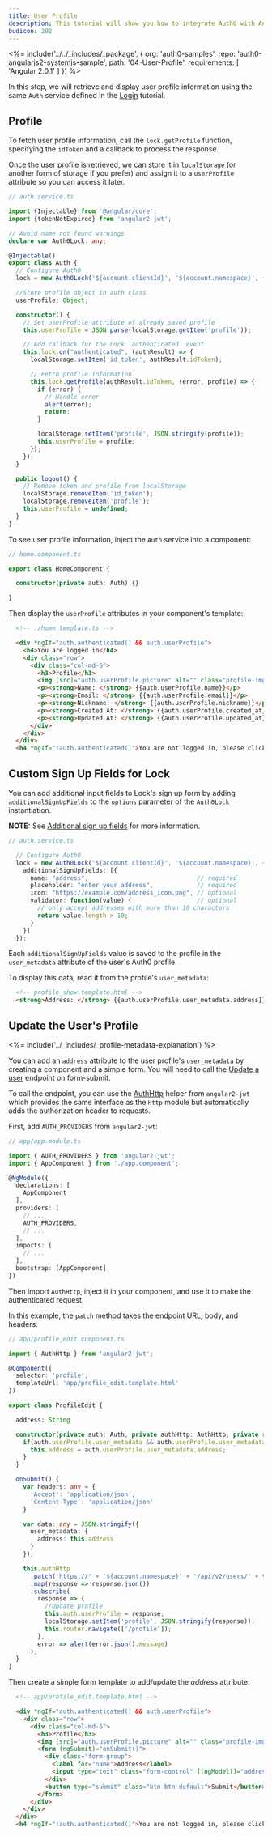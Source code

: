 ```yaml
---
title: User Profile
description: This tutorial will show you how to integrate Auth0 with Angular2 to authenticate and fetch/show profile information.
budicon: 292
---
```


<%= include('../../_includes/_package', {
  org: 'auth0-samples',
  repo: 'auth0-angularjs2-systemjs-sample',
  path: '04-User-Profile',
  requirements: [
    'Angular 2.0.1'
  ]
}) %>

In this step, we will retrieve and display user profile information using the same `Auth` service defined in the [Login](/quickstart/spa/angular2/01-login) tutorial.

## Profile

To fetch user profile information, call the `lock.getProfile` function, specifying the `idToken` and a callback to process the response.

Once the user profile is retrieved, we can store it in `localStorage` (or another form of storage if you prefer) and assign it to a `userProfile` attribute so you can access it later.

```typescript
// auth.service.ts

import {Injectable} from '@angular/core';
import {tokenNotExpired} from 'angular2-jwt';

// Avoid name not found warnings
declare var Auth0Lock: any;

@Injectable()
export class Auth {
  // Configure Auth0
  lock = new Auth0Lock('${account.clientId}', '${account.namespace}', {});

  //Store profile object in auth class
  userProfile: Object;

  constructor() {
    // Set userProfile attribute of already saved profile
    this.userProfile = JSON.parse(localStorage.getItem('profile'));

    // Add callback for the Lock `authenticated` event
    this.lock.on("authenticated", (authResult) => {
      localStorage.setItem('id_token', authResult.idToken);

      // Fetch profile information
      this.lock.getProfile(authResult.idToken, (error, profile) => {
        if (error) {
          // Handle error
          alert(error);
          return;
        }

        localStorage.setItem('profile', JSON.stringify(profile));
        this.userProfile = profile;
      });
    });
  }

  public logout() {
    // Remove token and profile from localStorage
    localStorage.removeItem('id_token');
    localStorage.removeItem('profile');
    this.userProfile = undefined;
  }
}
```

To see user profile information, inject the `Auth` service into a component:

```typescript
// home.component.ts

export class HomeComponent {

  constructor(private auth: Auth) {}

}
```

Then display the `userProfile` attributes in your component's template:

```html
  <!-- ./home.template.ts -->

  <div *ngIf="auth.authenticated() && auth.userProfile">
    <h4>You are logged in</h4>
    <div class="row">
      <div class="col-md-6">
        <h3>Profile</h3>
        <img [src]="auth.userProfile.picture" alt="" class="profile-img">
        <p><strong>Name: </strong> {{auth.userProfile.name}}</p>
        <p><strong>Email: </strong> {{auth.userProfile.email}}</p>
        <p><strong>Nickname: </strong> {{auth.userProfile.nickname}}</p>
        <p><strong>Created At: </strong> {{auth.userProfile.created_at}}</p>
        <p><strong>Updated At: </strong> {{auth.userProfile.updated_at}}</p>
      </div>
    </div>
  </div>
  <h4 *ngIf="!auth.authenticated()">You are not logged in, please click 'Log in' button to login</h4>
```

## Custom Sign Up Fields for Lock

You can add additional input fields to Lock's sign up form by adding `additionalSignUpFields` to the `options` parameter of the `Auth0Lock` instantiation.

**NOTE:** See [Additional sign up fields](https://github.com/auth0/lock#additional-sign-up-fields) for more information.

```typescript
// auth.service.ts

  // Configure Auth0
  lock = new Auth0Lock('${account.clientId}', '${account.namespace}', {
    additionalSignUpFields: [{
      name: "address",                              // required
      placeholder: "enter your address",            // required
      icon: "https://example.com/address_icon.png", // optional
      validator: function(value) {                  // optional
        // only accept addresses with more than 10 characters
        return value.length > 10;
      }
    }]
  });
```

Each `additionalSignUpFields` value is saved to the profile in the `user_metadata` attribute of the user's Auth0 profile.

To display this data, read it from the profile's `user_metadata`:

```html
  <!-- profile_show.template.html -->
  <strong>Address: </strong> {{auth.userProfile.user_metadata.address}}
```

## Update the User's Profile

<%= include('../_includes/_profile-metadata-explanation') %>

You can add an `address` attribute to the user profile's `user_metadata` by creating a component and a simple form. You will need to call the [Update a user](/api/management/v2#!/Users/patch_users_by_id) endpoint on form-submit.

To call the endpoint, you can use the [AuthHttp](https://github.com/auth0/angular2-jwt#sending-authenticated-requests) helper from `angular2-jwt` which provides the same interface as the `Http` module but automatically adds the authorization header to requests.

First, add `AUTH_PROVIDERS` from `angular2-jwt`:

```typescript
// app/app.module.ts

import { AUTH_PROVIDERS } from 'angular2-jwt';
import { AppComponent } from './app.component';

@NgModule({
  declarations: [
    AppComponent
  ],
  providers: [
    // ...
    AUTH_PROVIDERS,
    // ...
  ],
  imports: [
    // ...
  ],
  bootstrap: [AppComponent]
})
```

Then import `AuthHttp`, inject it in your component, and use it to make the authenticated request.

In this example, the `patch` method takes the endpoint URL, body, and headers:

```typescript
// app/profile_edit.component.ts

import { AuthHttp } from 'angular2-jwt';

@Component({
  selector: 'profile',
  templateUrl: 'app/profile_edit.template.html'
})

export class ProfileEdit {

  address: String

  constructor(private auth: Auth, private authHttp: AuthHttp, private router: Router) {
    if(auth.userProfile.user_metadata && auth.userProfile.user_metadata.address){
      this.address = auth.userProfile.user_metadata.address;
    }
  }

  onSubmit() {
    var headers: any = {
      'Accept': 'application/json',
      'Content-Type': 'application/json'
    }

    var data: any = JSON.stringify({
      user_metadata: {
        address: this.address
      }
    });

    this.authHttp
      .patch('https://' + '${account.namespace}' + '/api/v2/users/' + this.auth.userProfile.user_id, data, {headers: headers})
      .map(response => response.json())
      .subscribe(
        response => {
          //Update profile
          this.auth.userProfile = response;
          localStorage.setItem('profile', JSON.stringify(response));
          this.router.navigate(['/profile']);
        },
        error => alert(error.json().message)
      );
  }
}
```

Then create a simple form template to add/update the *address* attribute:

```html
  <!-- app/profile_edit.template.html -->

  <div *ngIf="auth.authenticated() && auth.userProfile">
    <div class="row">
      <div class="col-md-6">
        <h3>Profile</h3>
        <img [src]="auth.userProfile.picture" alt="" class="profile-img">
        <form (ngSubmit)="onSubmit()">
          <div class="form-group">
            <label for="name">Address</label>
            <input type="text" class="form-control" [(ngModel)]="address" name="address" placeholder="Enter address">
          </div>
          <button type="submit" class="btn btn-default">Submit</button>
        </form>
      </div>
    </div>
  </div>
  <h4 *ngIf="!auth.authenticated()">You are not logged in, please click 'Log in' button to login</h4>
```
